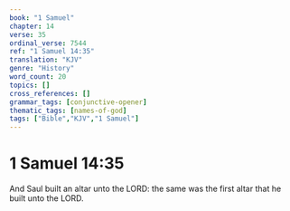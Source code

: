 ```yaml
---
book: "1 Samuel"
chapter: 14
verse: 35
ordinal_verse: 7544
ref: "1 Samuel 14:35"
translation: "KJV"
genre: "History"
word_count: 20
topics: []
cross_references: []
grammar_tags: [conjunctive-opener]
thematic_tags: [names-of-god]
tags: ["Bible","KJV","1 Samuel"]
---
```


# 1 Samuel 14:35

And Saul built an altar unto the LORD: the same was the first altar that he built unto the LORD.
